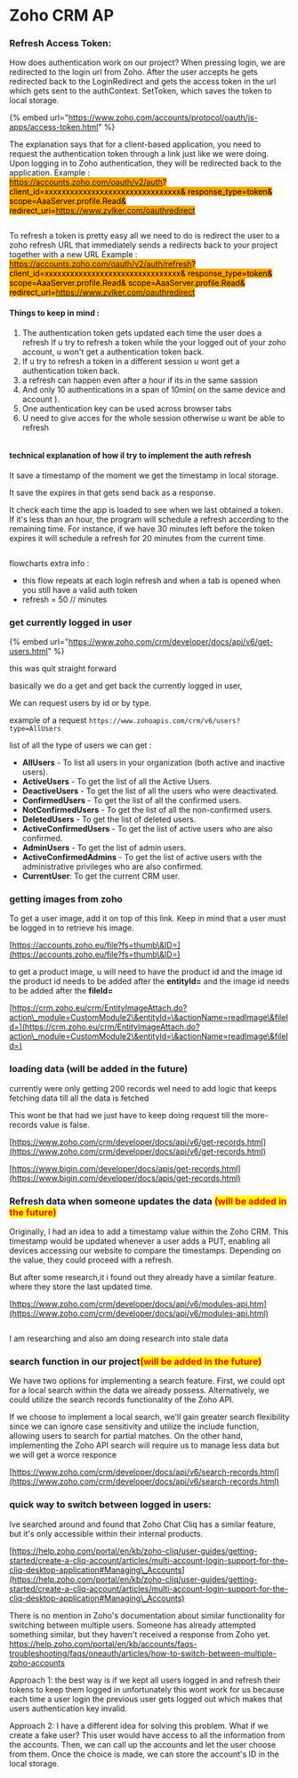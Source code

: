 # Zoho CRM AP

### Refresh Access Token:&#x20;

How does authentication work on our project? When pressing login, we are redirected to the login url from Zoho. After the user accepts he gets redirected back to the LoginRedirect and gets the access token in the url which gets sent to the authContext. SetToken, which saves the token to local storage.

{% embed url="https://www.zoho.com/accounts/protocol/oauth/js-apps/access-token.html" %}

The explanation says that for a client-based application, you need to request the authentication token through a link just like we were doing. Upon logging in to Zoho authentication, they will be redirected back to the application. Example :\
<mark style="background-color:orange;">https://accounts.zoho.com/oauth/v2/auth? client\_id=xxxxxxxxxxxxxxxxxxxxxxxxxxxxxxxx& response\_type=token& scope=AaaServer.profile.Read& redirect\_uri=https://www.zylker.com/oauthredirect</mark>

<figure><img src="../.gitbook/assets/image (1) (1) (1) (1) (1) (1).png" alt=""><figcaption></figcaption></figure>

To refresh a token is pretty easy all we need to do is redirect the user to a zoho refresh URL that immediately sends a redirects back to your project together with a new URL Example : <mark style="background-color:orange;">https://accounts.zoho.com/oauth/v2/auth/refresh? client\_id=xxxxxxxxxxxxxxxxxxxxxxxxxxxxxxxx& response\_type=token& scope=AaaServer.profile.Read& scope=AaaServer.profile.Read& redirect\_uri=https://www.zylker.com/oauthredirect</mark>

#### Things to keep in mind :

1. The authentication token gets updated each time the user does a refresh If u try to refresh a token while the your logged out of your zoho account, u won't get a authentication token back.
2. If u try to refresh a token in a different session u wont get a authentication token back.
3. a refresh can happen even after a hour if its in the same sassion
4. And only 10 authentications in a span of 10min( on the same device and account ).
5. One authentication key can be used across browser tabs
6. U need to give acces for the whole session otherwise u want be able to refresh



<figure><img src="../.gitbook/assets/image (4) (1) (1).png" alt=""><figcaption></figcaption></figure>

#### technical explanation of how il try to implement the auth refresh

It save a timestamp of the moment we get the timestamp in local storage.

It save the expires in that gets send back as a response.

It check each time the app is loaded to see when we last obtained a token. If it's less than an hour, the program will schedule a refresh according to the remaining time. For instance, if we have 30 minutes left before the token expires it will schedule a refresh for 20 minutes from the current time.

<figure><img src="../.gitbook/assets/Schermafbeelding 2024-03-25 152153.png" alt=""><figcaption></figcaption></figure>

flowcharts extra info :

* this flow repeats at each login refresh and when a tab is opened when you still have a valid auth token
* refresh = 50 // minutes&#x20;

### get currently logged in user&#x20;

{% embed url="https://www.zoho.com/crm/developer/docs/api/v6/get-users.html" %}

this was quit straight forward&#x20;

basically we do a  get and get back the currently logged in user,

We can request users by id or by type.&#x20;

example of a request `https://www.zohoapis.com/crm/v6/users?type=AllUsers`

list of all the type of users we can get :

* **AllUsers** - To list all users in your organization (both active and inactive users).
* **ActiveUsers** - To get the list of all the Active Users.
* **DeactiveUsers** - To get the list of all the users who were deactivated.
* **ConfirmedUsers** - To get the list of all the confirmed users.
* **NotConfirmedUsers** - To get the list of all the non-confirmed users.
* **DeletedUsers** - To get the list of deleted users.
* **ActiveConfirmedUsers** - To get the list of active users who are also confirmed.
* **AdminUsers** - To get the list of admin users.
* **ActiveConfirmedAdmins** - To get the list of active users with the administrative privileges who are also confirmed.
* **CurrentUser**: To get the current CRM user.

### getting images from zoho

To get a user image, add it on top of this link. Keep in mind that a user must be logged in to retrieve his image.

[https://accounts.zoho.eu/file?fs=thumb\&ID=](https://accounts.zoho.eu/file?fs=thumb\&ID=)

to get a product image, u will need to have the product id and the image id the product id needs to be added after the **entityId=** and the image id needs to be added after the **fileId=**

[https://crm.zoho.eu/crm/EntityImageAttach.do?action\_module=CustomModule2\&entityId=\&actionName=readImage\&fileId=](https://crm.zoho.eu/crm/EntityImageAttach.do?action\_module=CustomModule2\&entityId=\&actionName=readImage\&fileId=)





### loading data (will be added in the future)

currently were only getting 200 records wel need to add logic that keeps fetching data till all the data is fetched &#x20;

This wont be that had we just have to keep doing request till the more-records value is false.

[https://www.zoho.com/crm/developer/docs/api/v6/get-records.html](https://www.zoho.com/crm/developer/docs/api/v6/get-records.html)

[https://www.bigin.com/developer/docs/apis/get-records.html](https://www.bigin.com/developer/docs/apis/get-records.html)

### Refresh data when someone updates the data <mark style="color:red;">(will be added in the future)</mark>

Originally, I had an idea to add a timestamp value within the Zoho CRM. This timestamp would be updated whenever a user adds a PUT, enabling all devices accessing our website to compare the timestamps. Depending on the value, they could proceed with a refresh.

But after some research,it i found out they already have a similar feature. where they store the last updated time.

[https://www.zoho.com/crm/developer/docs/api/v6/modules-api.htm](https://www.zoho.com/crm/developer/docs/api/v6/modules-api.html)



<figure><img src="../.gitbook/assets/Schermafbeelding 2024-03-08 105759.png" alt=""><figcaption></figcaption></figure>

I am researching and also am doing research into stale data&#x20;

### search function in our project<mark style="color:red;">(will be added in the future)</mark> 

We have two options for implementing a search feature. First, we could opt for a local search within the data we already possess. Alternatively, we could utilize the search records functionality of the Zoho API.

If we choose to implement a local search, we'll gain greater search flexibility since we can ignore case sensitivity and utilize the include function, allowing users to search for partial matches. On the other hand, implementing the Zoho API search will require us to manage less data but we will get a worce responce

[https://www.zoho.com/crm/developer/docs/api/v6/search-records.html](https://www.zoho.com/crm/developer/docs/api/v6/search-records.html)



### quick way to switch between logged in users:&#x20;

Ive searched around and found that Zoho Chat Cliq has a similar feature, but it's only accessible within their internal products.&#x20;

[https://help.zoho.com/portal/en/kb/zoho-cliq/user-guides/getting-started/create-a-cliq-account/articles/multi-account-login-support-for-the-cliq-desktop-application#Managing\_Accounts](https://help.zoho.com/portal/en/kb/zoho-cliq/user-guides/getting-started/create-a-cliq-account/articles/multi-account-login-support-for-the-cliq-desktop-application#Managing\_Accounts)

There is no mention in Zoho's documentation about similar functionality for switching between multiple users. Someone has already attempted something similar, but they haven't received a response from Zoho yet. https://help.zoho.com/portal/en/kb/accounts/faqs-troubleshooting/faqs/oneauth/articles/how-to-switch-between-multiple-zoho-accounts

Approach 1: the best way is if we kept all users logged in and refresh their tokens to keep them logged in unfortunately this wont work for us because each time a user login the previous user gets logged out which makes that users authentication key invalid.

Approach 2: I have a different idea for solving this problem. What if we create a fake user? This user would have access to all the information from the accounts. Then, we can call up the accounts and let the user choose from them. Once the choice is made, we can store the account's ID in the local storage.

